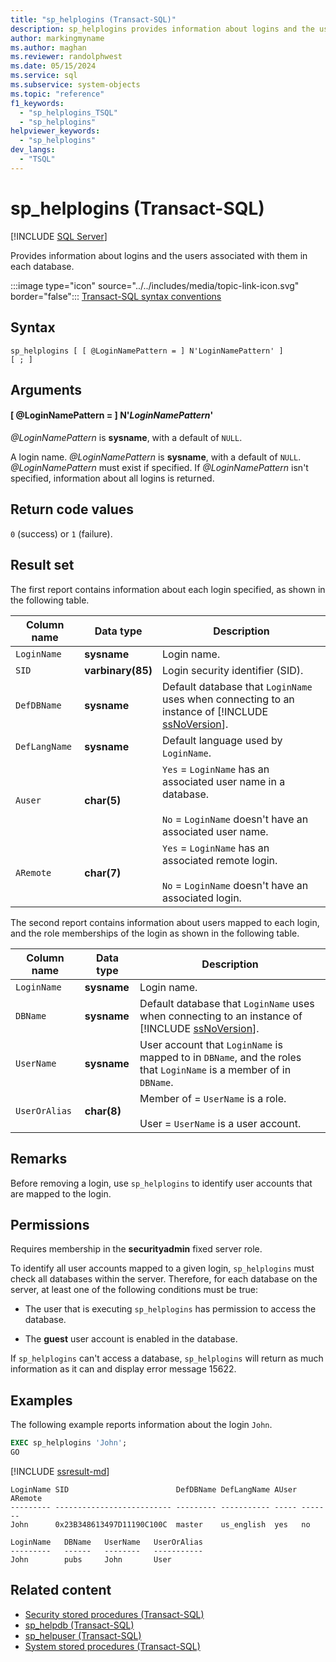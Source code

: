 ```yaml
---
title: "sp_helplogins (Transact-SQL)"
description: sp_helplogins provides information about logins and the users associated with them in each database.
author: markingmyname
ms.author: maghan
ms.reviewer: randolphwest
ms.date: 05/15/2024
ms.service: sql
ms.subservice: system-objects
ms.topic: "reference"
f1_keywords:
  - "sp_helplogins_TSQL"
  - "sp_helplogins"
helpviewer_keywords:
  - "sp_helplogins"
dev_langs:
  - "TSQL"
---
```

# sp_helplogins (Transact-SQL)

[!INCLUDE [SQL Server](../../includes/applies-to-version/sqlserver.md)]

Provides information about logins and the users associated with them in each database.

:::image type="icon" source="../../includes/media/topic-link-icon.svg" border="false"::: [Transact-SQL syntax conventions](../../t-sql/language-elements/transact-sql-syntax-conventions-transact-sql.md)

## Syntax

```syntaxsql
sp_helplogins [ [ @LoginNamePattern = ] N'LoginNamePattern' ]
[ ; ]
```

## Arguments

#### [ @LoginNamePattern = ] N'*LoginNamePattern*'

*@LoginNamePattern* is **sysname**, with a default of `NULL`.

A login name. *@LoginNamePattern* is **sysname**, with a default of `NULL`. *@LoginNamePattern* must exist if specified. If *@LoginNamePattern* isn't specified, information about all logins is returned.

## Return code values

`0` (success) or `1` (failure).

## Result set

The first report contains information about each login specified, as shown in the following table.

| Column name | Data type | Description |
| --- | --- | --- |
| `LoginName` | **sysname** | Login name. |
| `SID` | **varbinary(85)** | Login security identifier (SID). |
| `DefDBName` | **sysname** | Default database that `LoginName` uses when connecting to an instance of [!INCLUDE [ssNoVersion](../../includes/ssnoversion-md.md)]. |
| `DefLangName` | **sysname** | Default language used by `LoginName`. |
| `Auser` | **char(5)** | `Yes` = `LoginName` has an associated user name in a database.<br /><br />`No` = `LoginName` doesn't have an associated user name. |
| `ARemote` | **char(7)** | `Yes` = `LoginName` has an associated remote login.<br /><br />`No` = `LoginName` doesn't have an associated login. |

The second report contains information about users mapped to each login, and the role memberships of the login as shown in the following table.

| Column name | Data type | Description |
| --- | --- | --- |
| `LoginName` | **sysname** | Login name. |
| `DBName` | **sysname** | Default database that `LoginName` uses when connecting to an instance of [!INCLUDE [ssNoVersion](../../includes/ssnoversion-md.md)]. |
| `UserName` | **sysname** | User account that `LoginName` is mapped to in `DBName`, and the roles that `LoginName` is a member of in `DBName`. |
| `UserOrAlias` | **char(8)** | Member of = `UserName` is a role.<br /><br />User = `UserName` is a user account. |

## Remarks

Before removing a login, use `sp_helplogins` to identify user accounts that are mapped to the login.

## Permissions

Requires membership in the **securityadmin** fixed server role.

To identify all user accounts mapped to a given login, `sp_helplogins` must check all databases within the server. Therefore, for each database on the server, at least one of the following conditions must be true:

- The user that is executing `sp_helplogins` has permission to access the database.

- The **guest** user account is enabled in the database.

If `sp_helplogins` can't access a database, `sp_helplogins` will return as much information as it can and display error message 15622.

## Examples

The following example reports information about the login `John`.

```sql
EXEC sp_helplogins 'John';
GO
```

[!INCLUDE [ssresult-md](../../includes/ssresult-md.md)]

```output
LoginName SID                        DefDBName DefLangName AUser ARemote
--------- -------------------------- --------- ----------- ----- -------
John      0x23B348613497D11190C100C  master    us_english  yes   no

LoginName   DBName   UserName   UserOrAlias
---------   ------   --------   -----------
John        pubs     John       User
```

## Related content

- [Security stored procedures (Transact-SQL)](security-stored-procedures-transact-sql.md)
- [sp_helpdb (Transact-SQL)](sp-helpdb-transact-sql.md)
- [sp_helpuser (Transact-SQL)](sp-helpuser-transact-sql.md)
- [System stored procedures (Transact-SQL)](system-stored-procedures-transact-sql.md)
